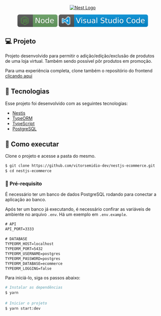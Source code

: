 <p align="center">
  <a href="http://nestjs.com/" target="blank"><img src="https://nestjs.com/img/logo_text.svg" width="320" alt="Nest Logo" /></a>
</p>

<p align="center">
  <img src=".github/node.svg">
  <img src=".github/visual_studio_code.svg">
</p>

## 💻 Projeto

Projeto desenvolvido para permitir o adição/edição/exclusão de produtos de uma loja virtual. Também sendo possível pôr produtos em promoção.

Para uma experiência completa, clone também o repositório do frontend [clicando aqui](https://github.com/vitorsemidio-dev/ng-ecommerce)

## 🧪 Tecnologias

Esse projeto foi desenvolvido com as seguintes tecnologias:

- [Nestjs](https://nestjs.com/)
- [TypeORM](https://typeorm.io/)
- [TypeScript](https://www.typescriptlang.org/)
- [PostgreSQL](https://www.postgresql.org/)

## 🚀 Como executar

Clone o projeto e acesse a pasta do mesmo.

```bash
$ git clone https://github.com/vitorsemidio-dev/nestjs-ecommerce.git
$ cd nestjs-ecommerce
```

### 🛑 Pré-requisito

É necessário ter um banco de dados PostgreSQL rodando para conectar a aplicação ao banco.

Após ter um banco já executando, é necessário confirar as variáveis de ambiente no arquivo `.env`. Há um exemplo em `.env.example`.

```
# API
API_PORT=3333

# DATABASE
TYPEORM_HOST=localhost
TYPEORM_PORT=5432
TYPEORM_USERNAME=postgres
TYPEORM_PASSWORD=postgres
TYPEORM_DATABASE=ecommerce
TYPEORM_LOGGING=false
```

Para iniciá-lo, siga os passos abaixo:

```bash
# Instalar as dependências
$ yarn

# Iniciar o projeto
$ yarn start:dev
```
